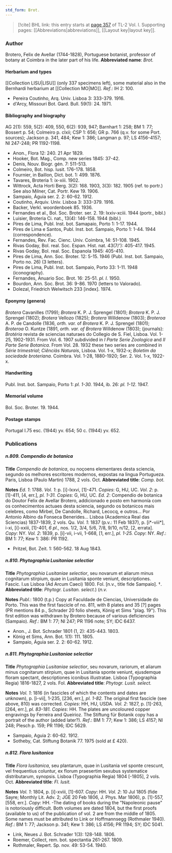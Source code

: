 ```yaml
---
std_form: Brot.
---
```


> [!cite] BHL link: this entry starts at [page 357](https://www.biodiversitylibrary.org/page/33120488) of TL-2 Vol. I.
> Supporting pages: [[Abbreviations|abbreviations]], [[Layout key|layout key]].

### Author

Brotero, Felix de Avellar (1744-1828), Portuguese botanist, professor of botany at Coimbra in the later part of his life. 
**Abbreviated name**: *Brot.*

#### Herbarium and types

[[Collection LISU|LISU]] (only 337 specimens left), some material also in the Bernhardi herbarium at [[Collection MO|MO]].
*Ref*.: IH 2: 100.
- Pereira Coutinho, Arq. Univ. Lisboa 3: 333-379. 1916.
- d'Arcy, Missouri Bot. Gard. Bull. 59(1): 24. 1971.

#### Bibliography and biography

AG 2(1): 559, 5(2): 409, 550, 6(2): 939, 947; Barnhart 1: 258; BM 1: 77; Bossert p. 54; Colmeiro p. clxii; CSP 1: 656; GR p. 766 (q.v. for some Port. sources); Jackson p. 341, 484; Kew 1: 386; Langman p. 97; LS 4156-4157; NI 247-248; PR 1192-1198.
- Anon., Flora 12: 240. 21 Apr 1829.
- Hooker, Bot. Mag., Comp. new series 1845: 37-42.
- Denis, Nouv. Biogr. gén. 7: 511-513.
- Colmeiro, Bot. hisp. lusit. 176-178. 1858.
- Fournier, in Baillon, Dict. bot. 1: 499. 1876.
- Tavares, Broteria 1: ix-xiii. 1902.
- Wittrock, Acta Horti Berg. 3(2): 168. 1903, 3(3): 182. 1905 (ref. to portr.) See also Milner, Cat. Portr. Kew 19. 1906.
- Sampaio, Águia ser. 2. 2: 60-62. 1912.
- Coutinho, Arquiv. Univ. Lisboa 3: 333-379. 1916.
- Backer, Verkl. woordenboek 85. 1936.
- Fernandes et al., Bol. Soc. Broter. ser. 2. 19: lxxiv-xciii. 1944 (portr., bibl.)
- Luisier, Broteria Ci. nat., 13(4): 146-158. 1944 (bibl.)
- Pires de Lima, Publ. Inst. bot. Samapaio, Porto 1: 1-17. 1944.
- Pires de Lima e Santos, Publ. Inst. bot. Sampaio, Porto 1: 1-44. 1944 (correspondence).
- Fernandes, Rev. Fac. Cienc. Univ. Coimbra, 14: 51-108. 1945.
- Rivas Goday, Bol. real. Soc. Espan. Hist. nat. 43(7/'): 405-417. 1945.
- Rivas Goday, Bol. real. Soc. Espanola 1945: 405-410.
- Pires de Lima, Ann. Soc. Broter. 12: 5-15. 1946 (Publ. Inst. bot. Sampaio, Porto no. 26) (3 letters).
- Pires de Lima, Publ. Inst. bot. Sampaio, Porto 33: 1-11. 1948 (iconography).
- Fernandes, Anuario Soc. Brot. 16: 25-51. *pl. I.* 1950.
- Bourdon, Ann. Soc. Brot. 36: 9-86. 1970 (letters to Valorado).
- Dolezal, Friedrich Welwitsch 233 \[index\]. 1974.

#### Eponymy (genera)

*Brotera* Cavanilles (1799); *Brotera* K. P. J. Sprengel (1801); *Brotera* K. P. J. Sprengel (1802); *Brotera* Vellozo (1825); *Brotera* Willdenow (1803); *Broteroa* A. P. de Candolle (1836, *orth. var.* of *Brotera* K. P. J. Sprengel (1801); *Broteroa* O. Kuntze (1891, *orth. var. of Brotera* Willdenow (1803); (journals): *Brotéria* revista de sciencias naturaes do Collegio de S. Fiel, Lisboa. Vol. 1-25, 1902-1931. From Vol. 6. 1907 subdivided in *I Parte Serie Zoologica* and *II Parte Serie Botanica*. From Vol. 28. 1932 these two series are combined in *Série trimestrial*; *Ciênciàs Naturais*, Lisboa. Vol. 1-x, 1932-x; *Boletim da sociedade broteriana*. Coimbra. Vol. 1-28, 1880-1920; Ser. 2. Vol. 1-x, 1922-x.

#### Handwriting

Publ. Inst. bot. Sampaio, Porto 1: *pl. 1-30.* 1944, ib. 26: *pl. 1-12.* 1947.

#### Memorial volume

Bol. Soc. Broter. 19. 1944.

#### Postage stamps

Portugal I.75 esc. (1944) yv. 654; 50 c. (1944) yv. 652.

### Publications

##### n.809. Compendio de botanica

**Title**
*Compendio de botanica*, ou noçoens elementares desta sciencia, segundo os melhores escritores modernos, expostas na lingua Portugueza. Paris, Lisboa (Paulo Martin) 1788, 2 vols. Oct.
**Abbreviated title**: *Comp. bot.*

**Notes**
*Ed. 1*: 1788.
*Vol. 1*: p. \[i\]-lxxvi, \[1\]-471. *Copies*: G, HU, UC.
*Vol. 2*: p. \[1\]-411, \[4, err.\], *pl. 1-31. Copies*: G, HU, UC.
*Ed. 2*: Compendio de botanica do Doutor Felix de Avellar Brotero, addicionado e posto em harmonía com os conhecimentos actuaes desta sciencia, segundo os botanicos mais celebres, como Mirbel, De Candolle, Richard, Lecocq, e outros... Por Antonio Albino da Fonseca Benerides... Lisboa (Academica Real das Sciencias) 1837-1839, 2 vols. Qu.
*Vol. 1*: 1837 (p.v.: 11 Feb 1837), p. \[i\*-viii\*\], i-xi, \[i\]-xxiii, \[1\]-401, *6 pl*., nos. 1/2, 3/4, 5/6, 7/8, 9/10, n/12, \[2, errata\]. *Copy*: NY.
*Vol. 2*: 1839, p. \[i\]-vii, i-vii, 1-668, \[1, err.\], *pl. 1-25. Copy*: NY.
*Ref*.: BM 1: 77; Kew 1: 386: PR 1192.
- Pritzel, Bot. Zeit. 1: 560-562. 18 Aug 1843.

##### n.810. Phytographia Lusitaniae selectior

**Title**
*Phytographia Lusitaniae selectior*, seu novarum et aliarum minus cognitarum stirpium, quae in Lusitania sponte veniunt, descriptiones. Fascic. I.us Lisboa (Ad Arcum Caeci) 1800. Fol. \[n.v., title fide Sampaio\]. †.
**Abbreviated title**: *Phytogr. Lusitan. select.*) (*n.v.*

**Notes**
*Publ*.: 1800 (t.p.) Copy at Faculdade de Ciencias, Universidade do Porto. This was the first fascicle of no. 811, with 8 plates and 35 \[?\] pages (PR mentions 84 p., Schrader 20 folio sheets, König et Sims "plag. 19"). This first edition was withdrawn by Brotero because of various deficiencies (Sampaio).
*Ref*.: BM 1: 77; NI 247; PR 1196 note; SY; IDC 6437.
- Anon., J. Bot. Schrader 1801 (1, 2): 435-443. 1803.
- König et Sims, Ann. Bot. 1(1): 111. 1805.
- Sampaio, Águia ser. 2. 2: 60-62. 1912.

##### n.811. Phytographia Lusitaniae selectior

**Title**
*Phytographia Lusitaniae selectior*, seu novarum, rariorum, et aliarum minus cognitarum stirpium, quae in Lusitania sponte veniunt, ejusdemque floram spectant, descriptiones iconibus illustratae. Lisboa (Typographia Regia) 1816-1827, 2 vols. Fol.
**Abbreviated title**: *Phytogr. Lusit. select.*

**Notes**
*Vol. 1*: 1816 (in fascicles of which the contents and dates are unknown), p. \[i-vii\], 1-235, \[236, err.\], *pl. 1-82.* The original first fascicle (see above, 810) was corrected. *Copies*: HH, HU, USDA.
*Vol. 2*: 1827, p. \[1\]-263, \[264, err.\], *pl. 83-181. Copies*: HH.
The plates are uncoloured copper engravings by Ferreira and Queirioz. The Stiftung für Botanik copy has a portrait of the author (added later?).
*Ref*.: BM 1: 77; Kew 1: 386; LS 4157; NI 248; Plesch p. 159; PR 1196; IDC 5629.
- Sampaio, Aguia 2: 60-62. 1912.
- Sotheby, Cat. Stiftung Botanik 77. 1975 (sold at £ 420).

##### n.812. Flora lusitanica

**Title**
*Flora lusitanica*, seu plantarum, quae in Lusitania vel sponte crescunt, vel frequentius coluntur, ex florum praesertim sexubus systematice distributarum, synopsis. Lisboa (Typographia Regia) 1804 \[-1805\], 2 vols. Oct.
**Abbreviated title**: *Fl. lusit.*

**Notes**
*Vol. 1*: 1804, p. \[i\]-xviii, \[1\]-607. *Copy*: HH.
*Vol. 2*: 10 Jul 1805 (fide Sayre; Monthly Lit. Adv. 2; JGE 20 Feb 1806, J. Phys. Mar 1806), p. \[1\]-557, \[558, err.\]. *Copy*: HH. -The dating of books during the "Napoleonic pause" is notoriously difficult. Both volumes are dated 1804, but the first proofs (available to us) of the publication of vol. 2 are from the middle of 1805. Some names must be attributed to Link or Hoffmannsegg (Rothmaler 1940).
*Ref*.: BM 1: 77; Jackson p. 341; Kew 1: 386; LS 4156; PR 1194; SY; IDC 5041.
- Link, Neues J. Bot. Schrader 1(3): 128-148. 1806.
- Roemer, Collect, rem. bot. spectantia 261-267. 1809.
- Rothmaler, Repert. Sp. nov. 49: 53-54. 1940.

